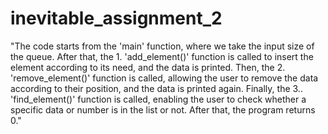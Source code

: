 # inevitable_assignment_2

"The code starts from the 'main' function, where we take the input size of the queue. After that, the 1. 'add_element()' function is called to insert the element according to its need, and the data is printed. Then, the 2. 'remove_element()' function is called, allowing the user to remove the data according to their position, and the data is printed again. Finally, the 3.. 'find_element()' function is called, enabling the user to check whether a specific data or number is in the list or not. After that, the program returns 0."
